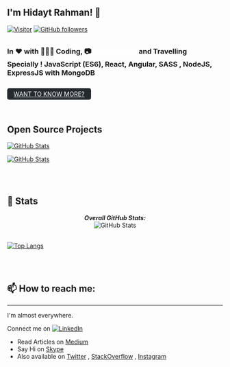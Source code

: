 <!--
**hidaytrahman/hidaytrahman** is a ✨ _special_ ✨ repository because its `README.md` (this file) appears on your GitHub profile.

Here are some ideas to get you started:

- 🔭 I’m currently working on ...
- 🌱 I’m currently learning ...
- 👯 I’m looking to collaborate on ...
- 🤔 I’m looking for help with ...
- 💬 Ask me about ...
- 📫 How to reach me: ...
- 😄 Pronouns: ...
- ⚡ Fun fact: ...
-->


<h2>I'm Hidayt Rahman! 👋</h2>

[![Visitor](https://visitor-badge.laobi.icu/badge?page_id=hidaytrahman.hidaytrahman)](https://github.com/hidaytrahman) [![GitHub followers](https://img.shields.io/github/followers/hidaytrahman.svg?style=social&label=Follow)](https://github.com/hidaytrahman?tab=followers)

<h3>In ♥️ with 👩🏽‍💻 Coding, 📷 <a 
style="color: #fff; border-radius: 5px;margin: 10px 0; display: inline-block" href="https://www.instagram.com/clickimaginehr/" target="_blank">Photography</a> and Travelling <br />
Specially ! JavaScript (ES6), React, Angular, SASS , NodeJS, ExpressJS with MongoDB</h3>
<a 
style="background: #24292e; padding: 5px 15px; color: #fff; border-radius: 5px;margin: 10px 0; display: inline-block"
href="https://hidaytrahman.github.io/">WANT TO KNOW MORE?</a>


<br />
<br />

<h2>Open Source Projects</h2>
<div>
  <p>
    <a href="https://github.com/hidaytrahman/penless-todo" style="width: 100%">
      <img src="https://github-readme-stats.vercel.app/api/pin/?username=hidaytrahman&repo=penless-todo&show_owner=True" alt="GitHub Stats" />
    </a>
  </p>

  <p>
    <a href="https://github.com/hidaytrahman/sassKickstart">
      <img src="https://github-readme-stats.vercel.app/api/pin/?username=hidaytrahman&repo=sassKickstart&show_owner=True" alt="GitHub Stats" />
    </a>
  </p>
</div>

<br />
<br />
<h2>👀 Stats</h2>

<div>
  
  <p align="center">
  <b><em>Overall GitHub Stats:</em></b> <br/>
    <img src="https://github-readme-streak-stats.herokuapp.com/?user=hidaytrahman" alt="GitHub Stats" /> <br/><br/>
</p>
  <p align="center" style="text-align:center">
  
  [![Top Langs](https://github-readme-stats.vercel.app/api/top-langs/?username=hidaytrahman&hide=shell&langs_count=8&show_icons=true&theme=radical)](https://github.com/hidaytrahman/github-readme-stats)

</p>

</div>

<br />


<br />

<h2>📫 How to reach me:</h2>
<hr />
<p>I'm almost everywhere. </p>

 Connect me on <a href="https://www.linkedin.com/in/hidaytrahman/">![LinkedIn](https://img.shields.io/badge/LinkedIn-0077B5?style=for-the-badge&logo=linkedin&logoColor=white)</a>
 
- Read Articles on [Medium](https://hidaytrahman.medium.com/)
- Say Hi on [Skype](skype:live:hidaytrahman?cal)
- Also available on [Twitter](https://twitter.com/hidaytrahman) , [StackOverflow](https://stackoverflow.com/users/2927228/hidayt-rahman) , [Instagram](http://instagram.com/hidaytrahman)


